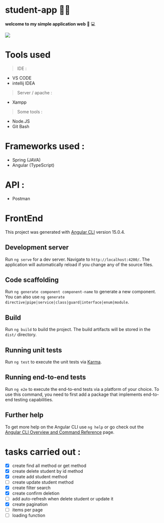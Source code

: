 # student-app :student:
**welcome to my simple application web** :wave: :computer:

![](https://media.tenor.com/mGgWY8RkgYMAAAAC/hello-world.gif)

# Tools used
> IDE :
+ VS CODE
+ intellij IDEA
> Server / apache :
+ Xampp
> Some tools :
+ Node.JS
+ Git Bash

# Frameworks used :
+ Spring (JAVA)
+ Angular (TypeScript)

# API :
+ Postman

# FrontEnd

This project was generated with [Angular CLI](https://github.com/angular/angular-cli) version 15.0.4.

## Development server

Run `ng serve` for a dev server. Navigate to `http://localhost:4200/`. The application will automatically reload if you change any of the source files.

## Code scaffolding

Run `ng generate component component-name` to generate a new component. You can also use `ng generate directive|pipe|service|class|guard|interface|enum|module`.

## Build

Run `ng build` to build the project. The build artifacts will be stored in the `dist/` directory.

## Running unit tests

Run `ng test` to execute the unit tests via [Karma](https://karma-runner.github.io).

## Running end-to-end tests

Run `ng e2e` to execute the end-to-end tests via a platform of your choice. To use this command, you need to first add a package that implements end-to-end testing capabilities.

## Further help

To get more help on the Angular CLI use `ng help` or go check out the [Angular CLI Overview and Command Reference](https://angular.io/cli) page.


# tasks carried out :
- [X] create find all method or get method
- [X] create delete student by id method
- [X] create add student method
- [ ] create update student method
- [X] create filter search
- [X] create confirm deletion
- [ ] add auto-refresh when delete student or update it
- [X] create pagination
- [ ] items per page 
- [ ] loading function
